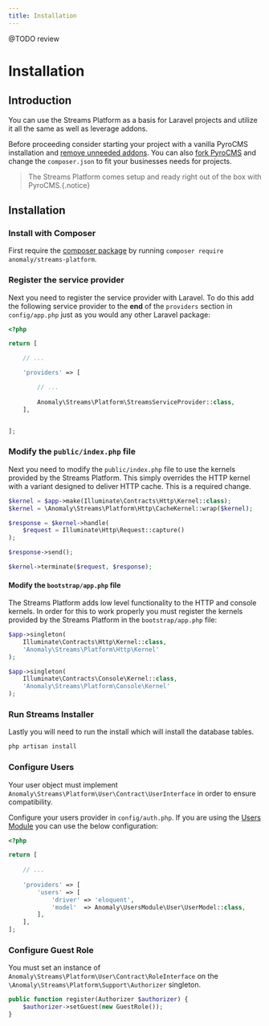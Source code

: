 ```yaml
---
title: Installation
---
```


@TODO review

# Installation

<div class="documentation__toc"></div>

## Introduction

You can use the Streams Platform as a basis for Laravel projects and utilize it all the same as well as leverage addons.

Before proceeding consider starting your project with a vanilla PyroCMS installation and [remove unneeded addons](/documentation/pyrocms/latest/the-basics/optimizing). You can also [fork PyroCMS](https://github.com/pyrocms/pyrocms) and change the `composer.json` to fit your businesses needs for projects.

> The Streams Platform comes setup and ready right out of the box with PyroCMS.{.notice}

## Installation

### Install with Composer

First require the [composer package](https://packagist.org/packages/anomaly/streams-platform) by running `composer require anomaly/streams-platform`.

### Register the service provider

Next you need to register the service provider with Laravel. To do this add the following service provider to the **end** of the `providers` section in `config/app.php` just as you would any other Laravel package:

```php
<?php

return [

    // ...

    'providers' => [

        // ...
        
        Anomaly\Streams\Platform\StreamsServiceProvider::class,
    ],


];

```

### Modify the `public/index.php` file

Next you need to modify the `public/index.php` file to use the kernels provided by the Streams Platform. This simply overrides the HTTP kernel with a variant designed to deliver HTTP cache. This is a required change.

```php
$kernel = $app->make(Illuminate\Contracts\Http\Kernel::class);
$kernel = \Anomaly\Streams\Platform\Http\CacheKernel::wrap($kernel);

$response = $kernel->handle(
    $request = Illuminate\Http\Request::capture()
);

$response->send();

$kernel->terminate($request, $response);
```
#### Modify the `bootstrap/app.php` file

The Streams Platform adds low level functionality to the HTTP and console kernels. In order for this to work properly you must register the kernels provided by the Streams Platform in the `bootstrap/app.php` file:

```php
$app->singleton(
    Illuminate\Contracts\Http\Kernel::class,
    'Anomaly\Streams\Platform\Http\Kernel'
);

$app->singleton(
    Illuminate\Contracts\Console\Kernel::class,
    'Anomaly\Streams\Platform\Console\Kernel'
);
```

### Run Streams Installer

Lastly you will need to run the install which will install the database tables.

```bash
php artisan install
```

### Configure Users

Your user object must implement `Anomaly\Streams\Platform\User\Contract\UserInterface` in order to ensure compatibility.

Configure your users provider in `config/auth.php`. If you are using the [Users Module](/documentation/users-module) you can use the below configuration:

```php
<?php

return [
  
    // ...
    
    'providers' => [
        'users' => [
            'driver' => 'eloquent',
            'model'  => Anomaly\UsersModule\User\UserModel::class,
        ],
    ],
];
```

### Configure Guest Role

You must set an instance of `Anomaly\Streams\Platform\User\Contract\RoleInterface` on the `\Anomaly\Streams\Platform\Support\Authorizer` singleton.

```php
public function register(Authorizer $authorizer) {
    $authorizer->setGuest(new GuestRole());
}
```
